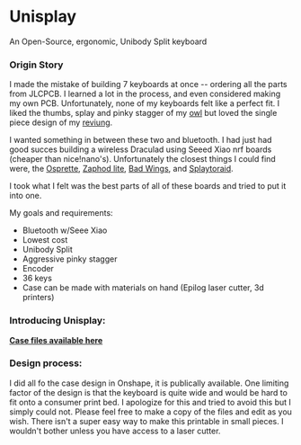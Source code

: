 # Unisplay
An Open-Source, ergonomic, Unibody Split keyboard

### Origin Story
I made the mistake of building 7 keyboards at once -- ordering all the parts from JLCPCB. I learned a lot in the process, and even considered making my own PCB. Unfortunately, none of my keyboards felt like a perfect fit. I liked the thumbs, splay and pinky stagger of my [owl](https://github.com/sapristi/owl) but loved the single piece design of my [reviung](https://github.com/gtips/reviung).

I wanted something in between these two and bluetooth. I had just had good succes building a wireless Draculad using Seeed Xiao nrf boards (cheaper than nice!nano's). Unfortunately the closest things I could find were, the [Osprette](https://github.com/smores56/osprette), [Zaphod lite](https://kbd.news/Zaphod-Lite-1507.html), [Bad Wings](https://shop.hazel.cc/products/bad-wings?variant=39814780682289), and [Splaytoraid](https://github.com/freya-irl/splaytoraid40).

I took what I felt was the best parts of all of these boards and tried to put it into one.

My goals and requirements:
- Bluetooth w/Seee Xiao
- Lowest cost
- Unibody Split
- Aggressive pinky stagger
- Encoder
- 36 keys
- Case can be made with materials on hand (Epilog laser cutter, 3d printers)

### Introducing Unisplay:

**[Case files available here](https://cad.onshape.com/documents/4fc5c2af25eeae18645efbd3/w/9f913b638a91c140dea12e5a/e/957759159765f5f250ad211d)**

### Design process:
I did all fo the case design in Onshape, it is publically available. One limiting factor of the design is that the keyboard is quite wide and would be hard to fit onto a consumer print bed. I apologize for this and tried to avoid this but I simply could not. Please feel free to make a copy of the files and edit as you wish. There isn't a super easy way to make this printable in small pieces. I wouldn't bother unless you have access to a laser cutter. 
